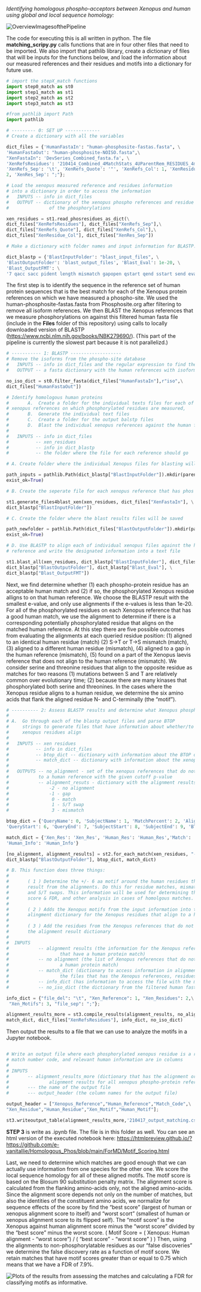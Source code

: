 *Identifying homologous phospho-acceptors between Xenopus and human using global and local sequence homology:* 

![OverviewImagesofthePipeline](https://github.com/e-vanitallie/Homologous_Phos/blob/main/ForMD/OverviewOfMatchingSteps.png)

The code for executing this is all written in python. The file **matching_scripy.py** calls functions that are in four other files that need to be imported. We also import that pathlib library, create a dictionary of files that will be inputs for the functions below, and load the information about our measured references and their residues and motifs into a dictionary for future use.   

```python
# import the stepX_match functions
import step0_match as st0
import step1_match as st1
import step2_match as st2
import step3_match as st3

#from pathlib import Path
import pathlib

# --------- 0: SET UP -------------
# Create a dictionary with all the variables

dict_files = {'HumanFastaIn': "human-phosphosite-fastas.fasta", \
'HumanFastaOut': "human-phosphosite-NOISO.fasta",\
"XenFastaIn": 'DevSeries_Combined_fasta.fa', \
'XenRefsResidues': '210414_Combined_4MatchStats_4UParentRem_RESIDUES_4match2human.txt', \
'XenRefs_Sep': '\t', 'XenRefs_Quote': '"', 'XenRefs_Col': 1, 'XenResidue_Col': \
2, 'XenRes_Sep': ";"};

# Load the xenopus measured reference and residues information
# into a dictionary in order to access the information
#   INPUTS -- info in dict_files
#   OUTPUT -- dictionary of the xenopus phospho references and residue numbers
#               of the phosphorylations

xen_residues = st1.read_phosresidues_as_dict(\
dict_files["XenRefsResidues"], dict_files["XenRefs_Sep"],\
dict_files["XenRefs_Quote"], dict_files["XenRefs_Col"],\
dict_files["XenResidue_Col"], dict_files["XenRes_Sep"])

# Make a dictionary with folder names and input information for BLASTP.

dict_blastp = {'BlastInputFolder': "blast_input_files", \
'BlastOutputFolder': 'blast_output_files', 'Blast_Eval': 1e-20, \
'Blast_OutputFMT': \
'7 qacc sacc pident length mismatch gapopen qstart qend sstart send evalue btop'}

```

The first step is to identify the sequence in the reference set of human protein sequences that is the best match for each of the Xenopus protein references on which we have measured a phospho-site. We used the human-phosphosite-fastas.fasta from Phosphosite.org after filtering to remove all isoform references. We then BLAST the Xenopus references that we measure phosphorylations on against this filtered human fasta file (include in the **Files** folder of this repository) using calls to locally downloaded version of BLASTP (https://www.ncbi.nlm.nih.gov/books/NBK279690/). (This part of the pipeline is currently the slowest part because it is not parallelizd.)  

```python 
# ----------- 1: BLASTP ------------------- 
# Remove the isoforms from the phospho-site database
#   INPUTS -- info in dict_files and the regular expression to find the isforms
#   OUTPUT -- a fasta dictionary with the human references with isoforms removed

no_iso_dict = st0.filter_fasta(dict_files["HumanFastaIn"],r"iso",\
dict_files["HumanFastaOut"])

# Identify homologous human proteins
#       A.  Create a folder for the individual texts files for each of the
# xenopus references on which phosphorylated residues are measured,
#       B.  Generate the individual text files
#       C.  Create a folder for the output balstp files
#       D.  Blast the individual xenopus references against the human fasta file
#
#   INPUTS -- info in dict_files
#          -- xen_residues
#          -- info in dict_blastp
#          -- the folder where the file for each reference should go

# A. Create folder where the individual Xenopus files for blasting will be saved

path_inputs = pathlib.Path(dict_blastp["BlastInputFolder"]).mkdir(parents=True, \
exist_ok=True)

# B. Create the seperate file for each xenopus reference that has phos residues

st1.generate_files4blast_xen(xen_residues, dict_files["XenFastaIn"], \
dict_blastp["BlastInputFolder"])

# C. Create the folder where the blast results files will be saved

path_newfolder = pathlib.Path(dict_files["BlastOutputFolder"]).mkdir(parents=True, \
exist_ok=True)

# D. Use BLASTP to align each of individual xenopus files against the human
# reference and write the designated information into a text file

st1.blast_all(xen_residues, dict_blastp["BlastInputFolder"], dict_files["HumanFastaOut"],\
dict_blastp["BlastOutputFolder"], dict_blastp["Blast_Eval"], \
dict_blastp["Blast_OutputFMT"])
```

Next, we find determine whether (1) each phospho-protein residue has an acceptable human match and (2) if so, the phosphorylated Xenopus residue alligns to on that human reference. We choose the BLASTP result with the smallest e-value, and only use alignments if the e-values is less than 1e-20. For all of the phosphorylated residues on each Xenopus reference that has a good human match, we use the alignment to determine if there is a corresponding potentially phosphorylated residue that aligns on the matched human reference. At this step there are five possible outcomes from evaluating the alignments at each queried residue position: (1) aligned to an identical human residue (match) (2) S->T or T->S mismatch (match), (3) aligned to a different human residue (mismatch), (4) aligned to a gap in the human reference (mismatch), (5) found on a part of the Xenopus laevis reference that does not align to the human reference (mismatch). We consider serine and threonine residues that align to the opposite residue as matches for two reasons (1) mutations between S and T are relatively common over evolutionary time; (2) because there are many kinases that phosphorylated both serine and threonines. In the cases where the Xenopus residue aligns to a human residue, we determine the six amino acids that flank the aligned residue N- and C-terminally (the “motif”). 

```python
# ---------- 2: Assess BLASTP results and determine what Xenopus phosphorylated residues align to  --- 
#
# A.  Go through each of the blastp output files and parse BTOP
#     strings to generate files that have information about whether/to what the
#     xenopus residues align
#
#   INPUTS -- xen residues
#          -- info in dict_files
#          -- btop_dict -- dictionary with information about the BTOP out string
#          -- match_dict -- dictionary with information about the xenopus info file
#
#   OUTPUTS -- no_alignment - set of the xenopus references that do not align
#           to a human reference with the given cutoff p-value
#           -- alignment_resuts - dictionary with the alignment results where
#               -2 - no alignment
#               -1 - gap
#                0 - match
#                1 - S/T swap
#                3 - mismatch

btop_dict = {'QueryName': 0, 'SubjectName': 1, 'MatchPercent': 2, 'AlignLength': 3, \
'QueryStart': 6, 'QueryEnd': 7, 'SubjectStart': 8, 'SubjectEnd': 9, 'BTOP': 11}

match_dict = {'Xen_Res': 'Xen_Res', 'Human_Res': 'Human_Res','Match': 'Match',\
'Human_Info': 'Human_Info'}

[no_alignment, alignment_results] = st2.for_each_match(xen_residues, "-out.txt", \
dict_blastp["BlastOutputFolder"], btop_dict, match_dict)

# B. This function does three things:
#
#       ( 1 ) Determine the +/- 6 aa motif around the human residues that
#       result from the alignments. Do this for residue matches, mismatches,
#       and S/T swaps. This information will be used for determining the motif
#       score & FDR, and other analysis in cases of homolgous matches.
#
#       ( 2 ) Adds the Xenopus motifs from the input information into the
#       alingment dictionary for the Xenopus residues that align to a human res
#
#       ( 3 ) Add the residues from the Xenopus references that do not align to
#       the alignment result dictionary
#
#  INPUTS  
#           -- alignment results (the information for the Xenopus references
#                   that have a human protein match)
#           -- no alignment (the list of Xenopus references that do not have
#                   a human protein match)
#           -- match_dict (dictionary to access information in alignment_results
#                   the files that has the Xenopus references, residues, and motifs)
#           -- info_dict (has information to access the file with the motifs)
#           -- no_iso_dict (the dictionary from the filtered human fasta file

info_dict = {"file_del": "\t", "Xen_Reference": 1, "Xen_Residues": 2,\
 "Xen_Motifs": 3, "file_sep": ";"};

alignment_results_more = st3.compile_results(alignment_results, no_alignment,\
match_dict, dict_files["XenRefsResidues"], info_dict, no_iso_dict)
```
Then output the results to a file that we can use to analyze the motifs in a Jupyter notebook. 

```python

# Write an output file where each phosphorylated xenopus residue is a row and the Xenopus information,
# match number code, and relevant human information are in columns
#
# INPUTS 
#       -- alignment_results_more (dictionary that has the alignment or not
#               alignment results for all xenopus phospho-protein references)
#       --- the name of the output file
#       --- output_header (the column names for the output file) 

output_header = ["Xenopus_Reference","Human_Reference","Match_Code",\
"Xen_Residue","Human_Residue","Xen_Motif","Human_Motif"];

st3.writeoutput_table(alignment_results_more,'210417_output_matching.csv', output_header)
```

**STEP 3** is write as .ipynb file. The file is in this folder as well. You can see an html version of the executed notebook here: https://htmlpreview.github.io/?https://github.com/e-vanitallie/Homologous_Phos/blob/main/ForMD/Motif_Scoring.html

Last, we need to determine which matches are good enough that we can actually use information from one species for the other one. We score the local sequence homology for all of these aligned motifs. The motif score is based on the Blosum 90 substitution penalty matrix. The alignment score is calculated from the flanking amino-acids only, not the aligned amino-acids. Since the alignment score depends not only on the number of matches, but also the identities of the constituent amino acids, we normalize for sequence effects of the score by find the “best score” (largest of human or xenopus alignment score to itself) and “worst scort” (smallest of human or xenopus alignment score to its flipped self). The “motif score” is the Xenopus against human alignment score minus the “worst score” divided by the “best score” minus the worst score. 
( Motif Score = ( Xenopus: Human alignment - “worst score”) / ( “best score” - “worst score” ) ) Then, using the alignments to non-phosphorylatable residues as our “false discoveries” we determine the false discovery rate as a function of motif score. We retain matches that have motif scores greater than or equal to 0.75 which means that we have a FDR of 7.9%. 

![Plots of the results from assessing the matches and calculating a FDR for classifying motifs as informative.](https://github.com/e-vanitallie/Homologous_Phos/blob/main/ForMD/ResultsPlotsMatchingJupyter.png)

